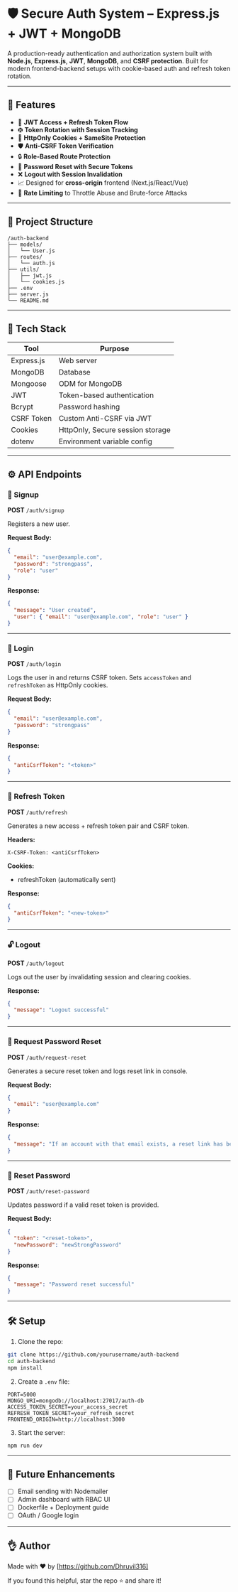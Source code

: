 # 🛡️ Secure Auth System – Express.js + JWT + MongoDB

A production-ready authentication and authorization system built with **Node.js**, **Express.js**, **JWT**, **MongoDB**, and **CSRF protection**. Built for modern frontend-backend setups with cookie-based auth and refresh token rotation.

---

## 🚀 Features

* 🔐 **JWT Access + Refresh Token Flow**
* 🤁 **Token Rotation with Session Tracking**
* 🧼 **HttpOnly Cookies + SameSite Protection**
* 🛡️ **Anti-CSRF Token Verification**
* 🔒 **Role-Based Route Protection**
* 📧 **Password Reset with Secure Tokens**
* ❌ **Logout with Session Invalidation**
* 📈 Designed for **cross-origin** frontend (Next.js/React/Vue)
* 🧃 **Rate Limiting** to Throttle Abuse and Brute-force Attacks

---

## 📁 Project Structure

```
/auth-backend
├── models/
│   └── User.js
├── routes/
│   └── auth.js
├── utils/
│   ├── jwt.js
│   └── cookies.js
├── .env
├── server.js
└── README.md
```

---

## 🧠 Tech Stack

| Tool       | Purpose                          |
| ---------- | -------------------------------- |
| Express.js | Web server                       |
| MongoDB    | Database                         |
| Mongoose   | ODM for MongoDB                  |
| JWT        | Token-based authentication       |
| Bcrypt     | Password hashing                 |
| CSRF Token | Custom Anti-CSRF via JWT         |
| Cookies    | HttpOnly, Secure session storage |
| dotenv     | Environment variable config      |

---

## ⚙️ API Endpoints

### 📂 Signup

**POST** `/auth/signup`

Registers a new user.

**Request Body:**

```json
{
  "email": "user@example.com",
  "password": "strongpass",
  "role": "user"
}
```

**Response:**

```json
{
  "message": "User created",
  "user": { "email": "user@example.com", "role": "user" }
}
```

---

### 🔐 Login

**POST** `/auth/login`

Logs the user in and returns CSRF token. Sets `accessToken` and `refreshToken` as HttpOnly cookies.

**Request Body:**

```json
{
  "email": "user@example.com",
  "password": "strongpass"
}
```

**Response:**

```json
{
  "antiCsrfToken": "<token>"
}
```

---

### 🔄 Refresh Token

**POST** `/auth/refresh`

Generates a new access + refresh token pair and CSRF token.

**Headers:**

```
X-CSRF-Token: <antiCsrfToken>
```

**Cookies:**

* refreshToken (automatically sent)

**Response:**

```json
{
  "antiCsrfToken": "<new-token>"
}
```

---

### 🔓 Logout

**POST** `/auth/logout`

Logs out the user by invalidating session and clearing cookies.

**Response:**

```json
{
  "message": "Logout successful"
}
```

---

### 📧 Request Password Reset

**POST** `/auth/request-reset`

Generates a secure reset token and logs reset link in console.

**Request Body:**

```json
{
  "email": "user@example.com"
}
```

**Response:**

```json
{
  "message": "If an account with that email exists, a reset link has been sent."
}
```

---

### 🔄 Reset Password

**POST** `/auth/reset-password`

Updates password if a valid reset token is provided.

**Request Body:**

```json
{
  "token": "<reset-token>",
  "newPassword": "newStrongPassword"
}
```

**Response:**

```json
{
  "message": "Password reset successful"
}
```

---

## 🛠️ Setup

1. Clone the repo:

```bash
git clone https://github.com/yourusername/auth-backend
cd auth-backend
npm install
```

2. Create a `.env` file:

```env
PORT=5000
MONGO_URI=mongodb://localhost:27017/auth-db
ACCESS_TOKEN_SECRET=your_access_secret
REFRESH_TOKEN_SECRET=your_refresh_secret
FRONTEND_ORIGIN=http://localhost:3000
```

3. Start the server:

```bash
npm run dev
```

---

## 🔮 Future Enhancements

* [ ] Email sending with Nodemailer
* [ ] Admin dashboard with RBAC UI
* [ ] Dockerfile + Deployment guide
* [ ] OAuth / Google login

---

## 👌 Author

Made with ❤️ by [https://github.com/Dhruvil316]

If you found this helpful, star the repo ⭐ and share it!
